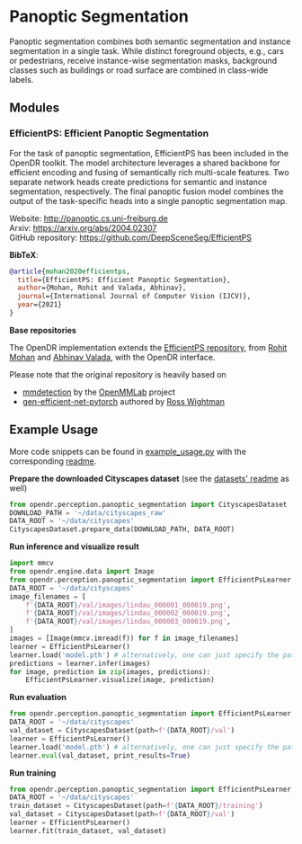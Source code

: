 # Panoptic Segmentation

Panoptic segmentation combines both semantic segmentation and instance segmentation in a single task.
While distinct foreground objects, e.g., cars or pedestrians, receive instance-wise segmentation masks, background classes such as buildings or road surface are combined in class-wide labels. 

## Modules

### EfficientPS: Efficient Panoptic Segmentation

For the task of panoptic segmentation, EfficientPS has been included in the OpenDR toolkit.
The model architecture leverages a shared backbone for efficient encoding and fusing of semantically rich multi-scale features.
Two separate network heads create predictions for semantic and instance segmentation, respectively.
The final panoptic fusion model combines the output of the task-specific heads into a single panoptic segmentation map.

Website: http://panoptic.cs.uni-freiburg.de <br>
Arxiv: https://arxiv.org/abs/2004.02307 <br>
GitHub repository: https://github.com/DeepSceneSeg/EfficientPS

**BibTeX**:
```bibtex
@article{mohan2020efficientps,
  title={EfficientPS: Efficient Panoptic Segmentation},
  author={Mohan, Rohit and Valada, Abhinav},
  journal={International Journal of Computer Vision (IJCV)},
  year={2021}
}
```

**Base repositories**

The OpenDR implementation extends the [EfficientPS repository](https://github.com/DeepSceneSeg/EfficientPS), from [Rohit Mohan](https://rl.uni-freiburg.de/people/mohan) and [Abhinav Valada](https://rl.uni-freiburg.de/people/valada), with the OpenDR interface.

Please note that the original repository is heavily based on
- [mmdetection](https://github.com/open-mmlab/mmdetection) by the [OpenMMLab](https://openmmlab.com/) project
- [gen-efficient-net-pytorch](https://github.com/rwightman/gen-efficientnet-pytorch) authored by [Ross Wightman](https://github.com/rwightman)

## Example Usage

More code snippets can be found in [example_usage.py](../../../../projects/perception/panoptic_segmentation/efficient_ps/example_usage.py) with the corresponding [readme](../../../../projects/perception/panoptic_segmentation/efficient_ps/README.md).

**Prepare the downloaded Cityscapes dataset** (see the [datasets' readme](./datasets/README.md) as well)
```python
from opendr.perception.panoptic_segmentation import CityscapesDataset
DOWNLOAD_PATH = '~/data/cityscapes_raw'
DATA_ROOT = '~/data/cityscapes'
CityscapesDataset.prepare_data(DOWNLOAD_PATH, DATA_ROOT)
```

**Run inference and visualize result**
```python
import mmcv
from opendr.engine.data import Image
from opendr.perception.panoptic_segmentation import EfficientPsLearner
DATA_ROOT = '~/data/cityscapes'
image_filenames = [
    f'{DATA_ROOT}/val/images/lindau_000001_000019.png',
    f'{DATA_ROOT}/val/images/lindau_000002_000019.png',
    f'{DATA_ROOT}/val/images/lindau_000003_000019.png',
]
images = [Image(mmcv.imread(f)) for f in image_filenames]
learner = EfficientPsLearner()
learner.load('model.pth') # alternatively, one can just specify the path to the folder
predictions = learner.infer(images)
for image, prediction in zip(images, predictions):
    EfficientPsLearner.visualize(image, prediction)
``` 

**Run evaluation**
```python
from opendr.perception.panoptic_segmentation import EfficientPsLearner, CityscapesDataset
DATA_ROOT = '~/data/cityscapes'
val_dataset = CityscapesDataset(path=f'{DATA_ROOT}/val')
learner = EfficientPsLearner()
learner.load('model.pth') # alternatively, one can just specify the path to the folder
learner.eval(val_dataset, print_results=True)
```

**Run training**
```python
from opendr.perception.panoptic_segmentation import EfficientPsLearner, CityscapesDataset
DATA_ROOT = '~/data/cityscapes'
train_dataset = CityscapesDataset(path=f'{DATA_ROOT}/training')
val_dataset = CityscapesDataset(path=f'{DATA_ROOT}/val')
learner = EfficientPsLearner()
learner.fit(train_dataset, val_dataset)
```

